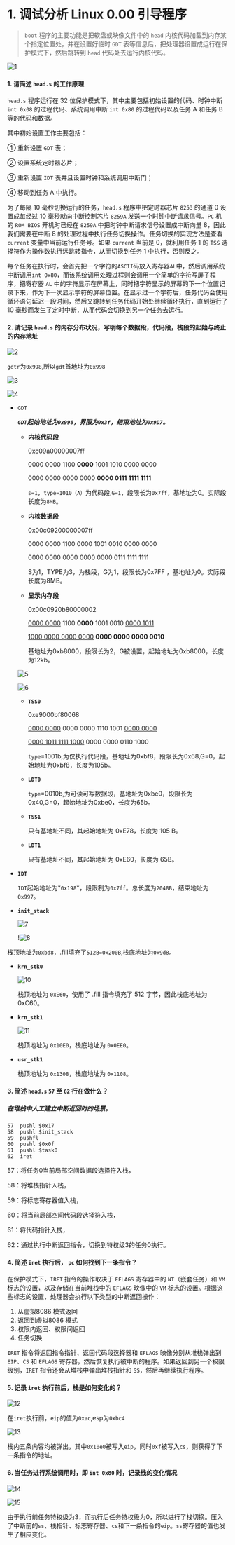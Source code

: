 # 1. 调试分析 Linux 0.00 引导程序

> `boot` 程序的主要功能是把软盘或映像文件中的 `head` 内核代码加载到内存某个指定位置处，并在设置好临时 `GDT` 表等信息后，把处理器设置成运行在保护模式下，然后跳转到 `head` 代码处去运行内核代码。

![1](./images/img1.png)



#### 1. 请简述 `head.s` 的工作原理

`head.s` 程序运行在 32 位保护模式下，其中主要包括初始设置的代码、时钟中断 `int 0x08` 的过程代码、系统调用中断 `int 0x80` 的过程代码以及任务 A 和任务 B 等的代码和数据。

其中初始设置工作主要包括：

① 重新设置 `GDT` 表；

② 设置系统定时器芯片；

③ 重新设置 `IDT` 表并且设置时钟和系统调用中断门；

④ 移动到任务 A 中执行。

为了每隔 10 毫秒切换运行的任务，`head.s` 程序中把定时器芯片 `8253` 的通道 0 设置成每经过 10 毫秒就向中断控制芯片 `8259A` 发送一个时钟中断请求信号。`PC` 机的 `ROM BIOS` 开机时已经在 `8259A` 中把时钟中断请求信号设置成中断向量 8，因此我们需要在中断 8 的处理过程中执行任务切换操作。任务切换的实现方法是查看 `current` 变量中当前运行任务号。如果 `current` 当前是 0，就利用任务 1 的 `TSS` 选择符作为操作数执行远跳转指令，从而切换到任务 1 中执行，否则反之。

每个任务在执行时，会首先把一个字符的`ASCII`码放入寄存器`AL`中，然后调用系统中断调用`int 0x80`，而该系统调用处理过程则会调用一个简单的字符写屏子程序，把寄存器 `AL` 中的字符显示在屏幕上，同时把字符显示的屏幕的下一个位置记录下来，作为下一次显示字符的屏幕位置。在显示过一个字符后，任务代码会使用循环语句延迟一段时间，然后又跳转到任务代码开始处继续循环执行，直到运行了 10 毫秒而发生了定时中断，从而代码会切换到另一个任务去运行。

#### 2. 请记录 `head.s` 的内存分布状况，写明每个数据段，代码段，栈段的起始与终止的内存地址

![2](./images/img2.png)

`gdtr`为`0x998`,所以`gdt`首地址为`0x998`

![3](./images/img3.png)

![4](./images/img4.png)

- `GDT`

  ***`GDT`起始地址为`0x998`，界限为`0x3f`，结束地址为`0x9D7`。***

  - **内核代码段**

    0xc09a00000007ff   

    0000 0000 1100 **0000** 1001 1010 0000 0000 

    0000 0000 0000 0000 **0000 0111** **1111 1111**

    `s=1`，`type=1010（A）`为代码段,`G=1`，段限长为`0x7ff`，基地址为0。实际段长度为`8MB`。

  - **内核数据段**

    0x00c09200000007ff

    0000 0000 1100 0000 1001 0010 0000 0000 

    0000 0000 0000 0000 0000 0111 1111 1111

    S为1，TYPE为3，为栈段，G为1，段限长为0x7FF ，基地址为0。实际段长度为8MB。

  - **显示内存段**

    0x00c0920b80000002

    <u>0000 0000</u> 1100 **0000** 1001 0010 <u>0000 1011</u> 

    <u>1000 0000 0000 0000</u> **0000 0000 0000 0010**

    基地址为0xb8000，段限长为2，G被设置，起始地址为0xb8000，长度为12kb。

    

  ![5](./images/img5.png)

  ![6](./images/img6.png)

  - **`TSS0`**

    0xe9000bf80068

    <u>0000 0000</u> 0000 0000 1110 1001 <u>0000 0000</u> 

    <u>0000 1011 1111 1000</u> 0000 0000 0110 1000

    `type`=1001b,为仅执行代码段，基地址为0xbf8，段限长为0x68,G=0，起始地址为0xbf8，长度为105b。

  - **`LDT0`**

    `type`=0010b,为可读可写数据段，基地址为0xbe0，段限长为0x40,G=0，起始地址为0xbe0，长度为65b。

  - **`TSS1`**

    只有基地址不同，其起始地址为 0xE78，长度为 105 B。

  - **`LDT1`**

    只有基地址不同，其起始地址为 0xE60，长度为 65B。

- **`IDT`**

  `IDT`起始地址为*`0x198`*，段限制为`0x7ff`。总长度为`2048B`，结束地址为`0x997`。

- **`init_stack`**

  ![7](./images/img7.png)

  !![8](./images/img8.png)

​         栈顶地址为`0xbd8`，.fill填充了`512B=0x200B`,栈底地址为`0x9d8`。

- **`krn_stk0`**

   ![10](./images/img10.png)

   栈顶地址为 `0xE60`，使用了 .fill 指令填充了 512 字节，因此栈底地址为 0xC60。

- **`krn_stk1`**

  ![11](./images/img11.png)

  栈顶地址为 `0x10E0`，栈底地址为 `0x0EE0`。

- **`usr_stk1`**

  栈顶地址为 `0x1308`，栈底地址为 `0x1108`。

  

#### 3. 简述 `head.s` `57` 至 `62` 行在做什么？

##### 在堆栈中人工建立中断返回时的场景。

```
57  pushl $0x17
58  pushl $init_stack
59  pushfl
60  pushl $0x0f
61  pushl $task0
62  iret
```

57：将任务0当前局部空间数据段选择符入栈，

58：将堆栈指针入栈，

59：将标志寄存器值入栈，

60：将当前局部空间代码段选择符入栈，

61：将代码指针入栈，

62：通过执行中断返回指令，切换到特权级3的任务0执行。

#### 4. 简述 `iret` 执行后， `pc` 如何找到下一条指令？

在保护模式下，`IRET` 指令的操作取决于 `EFLAGS` 寄存器中的 `NT`（嵌套任务）和 `VM` 标志的设置，以及存储在当前堆栈中的 `EFLAGS` 映像中的 `VM` 标志的设置。根据这些标志的设置，处理器会执行以下类型的中断返回操作：

1. 从虚拟8086 模式返回
2. 返回到虚拟8086 模式
3. 权限内返回、权限间返回
4. 任务切换

`IRET` 指令将返回指令指针、返回代码段选择器和 `EFLAGS` 映像分别从堆栈弹出到 `EIP`、`CS` 和 `EFLAGS` 寄存器，然后恢复执行被中断的程序。如果返回到另一个权限级别，`IRET` 指令还会从堆栈中弹出堆栈指针和 `SS`，然后再继续执行程序。

#### 5. 记录 `iret` 执行前后，栈是如何变化的？

![12](./images/img12.png)

在`iret`执行前，`eip`的值为`0xac`,esp为`0xbc4`

![13](./images/img13.png)

栈内五条内容均被弹出，其中`0x10e0`被写入`eip`，同时`0xf`被写入`cs`，则获得了下一条指令的地址。

#### 6. 当任务进行系统调用时，即 `int 0x80` 时，记录栈的变化情况

![14](./images/img14.png)

![15](./images/img15.png)

由于执行前任务特权级为3，而执行后任务特权级为0，所以进行了栈切换。压入了中断前的`ss`、栈指针、标志寄存器、`cs`和下一条指令的`eip`。`ss`寄存器的值也发生了相应变化。























































